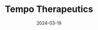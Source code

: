---  
layout: startup_page  
title: "Tempo Therapeutics"  
id: "tempothera.com"  
permalink: "/tempotherapeuticstempothera.com03192024/"  
website: "https://www.tempothera.com/"  
funding_round: "Series A"  
funding_amount: "$12M"  
investors: "Galaxy-Sirius Partners, Johnson & Johnson Innovation – JJDC, Inc. (JJDC), YK Bioventures, AJAX Captial Partners"  
about: "Tempo Therapeutics is a clinical-stage company focused on regenerative medicine, utilizing its patented Microporous-Annealed-Particle (MAP) technology to develop synthetic biomaterials for surgical reconstruction and therapeutic applications. Their MAP technology creates hyper-porous scaffolds promoting tissue ingrowth and integration, evading typical scar formation and stimulating a regenerative immune response. This leads to the development of stronger, healthier native tissue."  
markets: "Regenerative Medicine, Tissue Engineering, Biotechnology Research, Health Care, Medical, Therapeutics"  
hq: "San Diego, California, United States"  
founded_year: "2014"  
linkedin: "https://www.linkedin.com/company/tempo-therapeutics"  
twitter: ""  
instagram: ""  
facebook: ""  
crunchbase: "https://www.crunchbase.com/organization/tempo-therapeutics"  
pitchbook: "https://pitchbook.com/profiles/company/157669-30"  

date_display: "19-Mar-2024"  
date: "2024-03-19"

# SEO Optimization  
meta_title: "Tempo Therapeutics - Series A Funding ($12M)"  
meta_description: "Tempo Therapeutics, Tempo Therapeutics is a clinical-stage company focused on regenerative medicine, utilizing its patented Microporous-Annealed-Particle (MAP) technology..."  
meta_keywords: "Tempo Therapeutics, Regenerative Medicine, Tissue Engineering, Biotechnology Research, Health Care, Medical, Therapeutics, Series A funding"  
canonical_url: "https://startup.projectstartups.com/tempotherapeuticstempothera.com03192024/"  
---